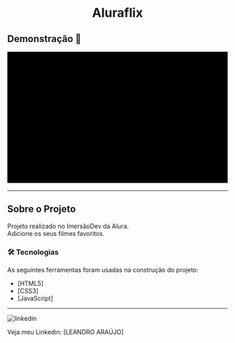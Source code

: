 <h1 style="text-align: center; font-weight: bold;">Aluraflix</h1>

## Demonstração 📸

<div align="center" >
  <img src="_imagens/aluraflix.gif" alt="Mentalista" height="300">
</div>

---

## Sobre o Projeto

Projeto realizado no ImersãoDev da Alura. <br>
Adicione os seus filmes favoritos.

### 🛠 Tecnologias

As seguintes ferramentas foram usadas na construção do projeto:

- [HTML5]
- [CSS3]
- [JavaScript]

---

<img src="https://github.com/leandro-araujo-silva/Proffy-FullStack/raw/master/github/linkedin.png" alt="linkedin" height="50">
<br/>

Veja meu Linkedin: [LEANDRO ARAÚJO] 